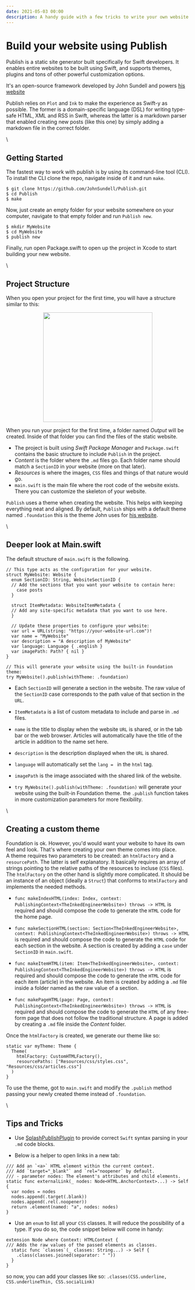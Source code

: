 ```yaml
---
date: 2021-05-03 00:00
description: A handy guide with a few tricks to write your own website using Swift. 
---
```


#  Build your website using Publish

Publish is a static site generator built specifically for Swift developers. 
It enables entire websites to be built using Swift, and supports themes, plugins and tons of other powerful customization options.

It's an open-source framework developed by John Sundell and powers [his website](www.swiftbysundell.com)

Publish relies on `Plot` and `Ink` to make the experience as Swift-y as possible. The former is a domain-specific language (DSL) for writing type-safe HTML, XML and RSS in Swift, whereas the latter is a markdown parser that enabled creating new posts (like this one) by simply adding a markdown file in the correct folder.  

\

## Getting Started

The fastest way to work with publish is by using its command-line tool (CLI). To install the CLI clone the repo, navigate inside of it and run `make`.

```no-highlight
$ git clone https://github.com/JohnSundell/Publish.git
$ cd Publish
$ make
```

Now, just create an empty folder for your website somewhere on your computer, navigate to that empty folder and run `Publish new`.

```no-highlight
$ mkdir MyWebsite
$ cd MyWebsite
$ publish new
```

Finally, run open Package.swift to open up the project in Xcode to start building your new website.

\

## Project Structure

When you open your project for the first time, you will have a structure similar to this:

<p align="center" >
  <img src="/images/articles/build-your-website-using-publish/virgin-structure.png"  height="300px"/>
</p>

When you run your project for the first time, a folder named _Output_ will be created. Inside of that folder you can find the files of the static website.

- The project is built using _Swift Package Manager_ and `Package.swift` contains the basic structure to include `Publish` in the project.
- _Content_ is the folder where the `.md` files go. Each folder name should match a `SectionID` in your website (more on that later).
- _Resources_ is where the images, `CSS` files and things of that nature would go.
- `main.swift` is the main file where the root code of the website exists. There you can customize the skeleton of your website.

`Publish` uses a theme when creating the website. This helps with keeping everything neat and aligned. By default, `Publish` ships with a default theme named `.foundation` this is the theme John uses for [his website](https://www.swiftbysundell.com).

\

## Deeper look at Main.swift

The default structure of `main.swift` is the following.

```
// This type acts as the configuration for your website.
struct MyWebsite: Website {
  enum SectionID: String, WebsiteSectionID {
  // Add the sections that you want your website to contain here:
    case posts
  }

  struct ItemMetadata: WebsiteItemMetadata {
  // Add any site-specific metadata that you want to use here.
  }

  // Update these properties to configure your website:
  var url = URL(string: "https://your-website-url.com")!
  var name = "MyWebsite"
  var description = "A description of MyWebsite"
  var language: Language { .english }
  var imagePath: Path? { nil }
}

// This will generate your website using the built-in Foundation theme:
try MyWebsite().publish(withTheme: .foundation)
```

- Each `SectionID` will generate a section in the website. The raw value of the `SectionID` case corresponds to the path value of that section in the `URL`.

- `ItemMetadata` is a list of custom metadata to include and parse in `.md` files.

- `name` is the title to display when the website `URL` is shared, or in the tab bar or the web browser. Articles will automatically have the title of the article in addition to the name set here.

- `description` is the description displayed when the `URL` is shared.

- `language` will automatically set the `lang = ` in the `html` tag.

- `imagePath` is the image associated with the shared link of the website.

- `try MyWebsite().publish(withTheme: .foundation)` will generate your website using the built-in Foundation theme. the `.publish` function takes in more customization parameters for more flexibility.

\

## Creating a custom theme

Foundation is ok. However, you'd would want your website to have its own feel and look. That's where creating your own theme comes into place. \
A theme requires two parameters to be created: an `htmlFactory` and a `resourcePath`. The latter is self explanatory. It basically requires an array of strings pointing to the relative paths of the resources to incluse (`CSS` files). \
The `htmlFactory` on the other hand is slightly more complicated. It should be an instance of an object (ideally a `Struct`) that conforms to `HtmlFactory` and implements the needed methods.

- `func makeIndexHTML(index: Index, context: PublishingContext<TheInkedEngineerWebsite>) throws -> HTML` is required and should compose the code to generate the `HTML` code for the home page.

- `func makeSectionHTML(section: Section<TheInkedEngineerWebsite>, context: PublishingContext<TheInkedEngineerWebsite>) throws -> HTML` is required and should compose the code to generate the `HTML` code for each section in the website. A section is created by adding a `case` under `SectionID` in `main.swift`. 

- `func makeItemHTML(item: Item<TheInkedEngineerWebsite>, context: PublishingContext<TheInkedEngineerWebsite>) throws -> HTML` is required and should compose the code to generate the `HTML` code for each item (article) in the website. An item is created by adding a `.md` file inside a folder named as the raw value of a section.

- `func makePageHTML(page: Page, context: PublishingContext<TheInkedEngineerWebsite>) throws -> HTML` is required and should compose the code to generate the `HTML` of any free-form page that does not follow the traditional structure. A page is added by creating a `.md` file inside the _Content_ folder.

Once the `htmlFactory` is created, we generate our theme like so:

```
static var myTheme: Theme {
  Theme(
    htmlFactory: CustomHTMLFactory(),
    resourcePaths: ["Resources/css/styles.css", "Resources/css/articles.css"]
  )
}
```

To use the theme, got to `main.swift` and modify the `.publish` method passing your newly created theme instead of `.foundation`.

\

## Tips and Tricks

- Use [SplashPublishPlugin](https://github.com/johnsundell/splashpublishplugin.git) to provide correct `Swift` syntax parsing in your `.md` code blocks.

- Below is a helper to open links in a new tab:

```
/// Add an `<a>` HTML element within the current context.
/// Add `target="_blank"` and `rel="noopener` by default.
/// - parameter nodes: The element's attributes and child elements.
static func externalLink(_ nodes: Node<HTML.AnchorContext>...) -> Self {
  var nodes = nodes
  nodes.append(.target(.blank))
  nodes.append(.rel(.noopener))
  return .element(named: "a", nodes: nodes)
}
```

- Use an `enum` to list all your `CSS` classes. It will reduce the possibility of a type. If you do so, the code snippet below will come in handy:

```
extension Node where Context: HTMLContext {
/// Adds the raw values of the passed elements as classes.
  static func `classes`(_ classes: String...) -> Self {
    .class(classes.joined(separator: " "))
  }
}
```
so now, you can add your classes like so: `.classes(CSS.underline, CSS.underlineThin, CSS.socialLink)`
